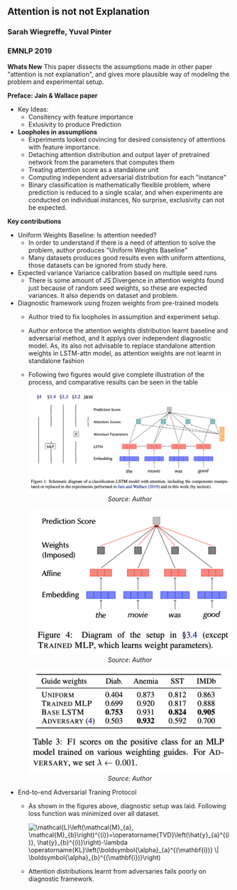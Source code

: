 ## Attention is not not Explanation
### Sarah Wiegreffe, Yuval Pinter
### EMNLP 2019


**Whats New** This paper dissects the assumptions made in other paper "attention is not explanation", and gives more plausible way of modeling the problem and experimental setup. 


**Preface: Jain & Wallace paper**
* Key Ideas: 
    * Consitency with feature importance
    * Exlusivity to produce Prediction 
* **Loopholes in assumptions**
    * Experiments looked covincing for desired consistency of attentions with feature importance.
    * Detaching attention distribution and output layer of pretrained network from the parameters that computes them
    * Treating attention score as a standalone unit
    * Computing independent adversarial distribution for each "instance"
    * Binary classification is mathematically flexible problem, where prediction is reduced to a single scalar, and when experiments are conducted on individual instances, No surprise, exclusivity can not be expected.


**Key contributions**
* Uniform Weights Baseline: Is attention needed? 
    * In order to understand if there is a need of attention to solve the problem, author produces "Uniform Weights Baseline"
    * Many datasets produces good results even with uniform attentions, those datasets can be ignored from study here.
* Expected variance Variance calibration based on multiple seed runs
    * There is some amount of JS Divergence in attention weights found just because of random seed weights, so these are expected variances. It also depends on dataset and problem.
* Diagnostic framework using frozen weights from pre-trained models
    * Author tried to fix loopholes in assumption and experiment setup.
    * Author enforce the attention weights distribution learnt baseline and adversarial method, and it applys over independent diagnostic model. As, its also not advisable to replace standalone attention weights in LSTM-attn model, as attention weights are not learnt in standalone fashion
    * Following two figures would give complete illustration of the process, and comparative results can be seen in the table
       <p align="center">
        <img width=600 src="images/attn_not_not_illustration.png">
        <em>Source: Author</em>
        </p>

        <p align="center">
        <img width=600 src="images/attn_not_not_diagnostic_setup.png">
        <em>Source: Author</em>
        </p>

        <p align="center">
        <img width=600 src="images/attn_not_not_diagnostic_results.png">
        <em>Source: Author</em>
        </p>
* End-to-end Adversarial Traning Protocol
    * As shown in the figures above, diagnostic setup was laid. Following loss function was minimized over all dataset.

        <img src="https://i.upmath.me/svg/%5Cmathcal%7BL%7D%5Cleft(%5Cmathcal%7BM%7D_%7Ba%7D%2C%20%5Cmathcal%7BM%7D_%7Bb%7D%5Cright)%5E%7B(i)%7D%3D%5Coperatorname%7BTVD%7D%5Cleft(%5Chat%7By%7D_%7Ba%7D%5E%7B(i)%7D%2C%20%5Chat%7By%7D_%7Bb%7D%5E%7B(i)%7D%5Cright)-%5Clambda%20%5Coperatorname%7BKL%7D%5Cleft(%5Cboldsymbol%7B%5Calpha%7D_%7Ba%7D%5E%7B(%5Cmathbf%7Bi%7D)%7D%20%5C%7C%20%5Cboldsymbol%7B%5Calpha%7D_%7Bb%7D%5E%7B(%5Cmathbf%7Bi%7D)%7D%5Cright)" alt="\mathcal{L}\left(\mathcal{M}_{a}, \mathcal{M}_{b}\right)^{(i)}=\operatorname{TVD}\left(\hat{y}_{a}^{(i)}, \hat{y}_{b}^{(i)}\right)-\lambda \operatorname{KL}\left(\boldsymbol{\alpha}_{a}^{(\mathbf{i})} \| \boldsymbol{\alpha}_{b}^{(\mathbf{i})}\right)" />

    * Attention distributions learnt from adversaries fails poorly on diagnostic framework.

    

